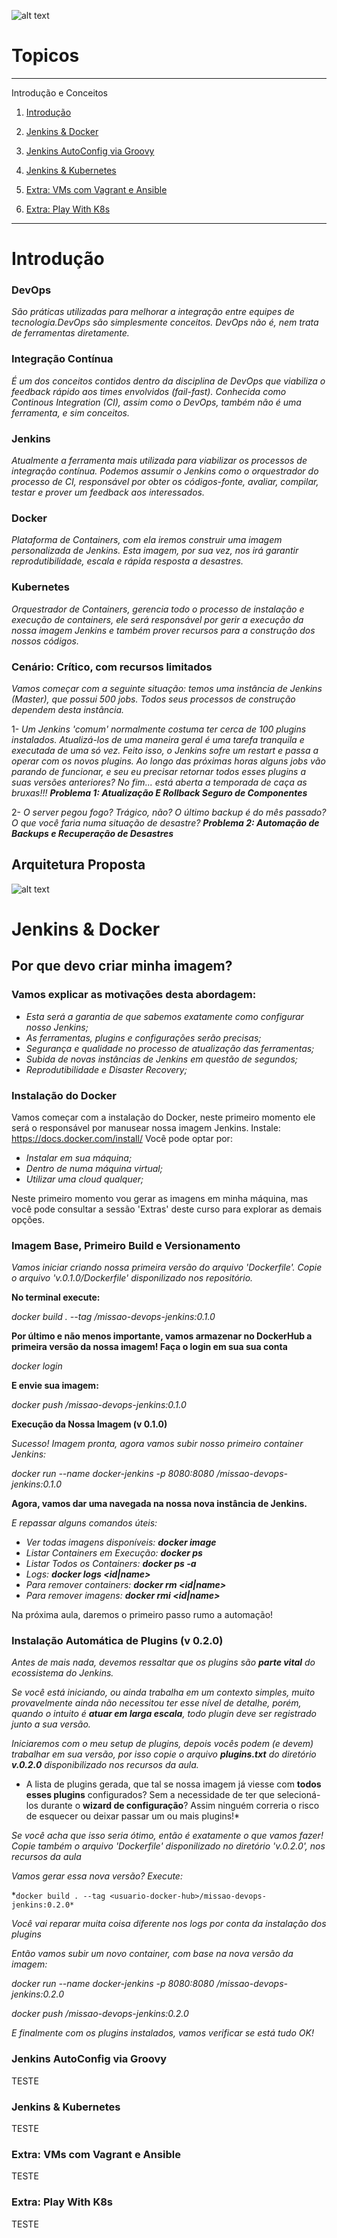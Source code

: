 ![alt text](https://gitlab.com/rocha.public/cursos/jenkins-em-larga-escala/-/wikis/images/missaodevops-jenkins-docker-kube.png)


# Topicos

*******
Introdução e Conceitos 
 1. [Introdução](#intro)
 2. [Jenkins & Docker](#tools)
 3. [Jenkins AutoConfig via Groovy](#config)
 4. [Jenkins & Kubernetes](#together)
 
 5. [Extra: VMs com Vagrant e Ansible](#automation)
 6. [Extra: Play With K8s](#kubernetes)

*******

<div id='intro'/>  

# Introdução 

### DevOps
*São práticas utilizadas para melhorar a integração entre equipes de tecnologia.DevOps são simplesmente conceitos. DevOps não é, nem trata de ferramentas diretamente.*

### Integração Contínua
*É um dos conceitos contidos dentro da disciplina de DevOps que viabiliza o feedback rápido aos times envolvidos (fail-fast). Conhecida como Continous Integration (CI), assim como o DevOps, também não é uma ferramenta, e sim conceitos.*

### Jenkins
*Atualmente a ferramenta mais utilizada para viabilizar os processos de integração contínua. Podemos assumir o Jenkins como o orquestrador do processo de CI, responsável por obter os códigos-fonte, avaliar, compilar, testar e prover um feedback aos interessados.*

### Docker
*Plataforma de Containers, com ela iremos construir uma imagem personalizada de Jenkins. Esta imagem, por sua vez, nos irá garantir reprodutibilidade, escala e rápida resposta a desastres.*

### Kubernetes
*Orquestrador de Containers, gerencia todo o processo de instalação e execução de containers, ele será responsável por gerir a execução da nossa imagem Jenkins e também prover recursos para a construção dos nossos códigos.*

### Cenário: Crítico, com recursos limitados
*Vamos começar com a seguinte situação: temos uma instância de Jenkins (Master), que possui 500 jobs. Todos seus processos de construção dependem desta instância.*

1- *Um Jenkins 'comum' normalmente costuma ter cerca de 100 plugins instalados. Atualizá-los de uma maneira geral é uma tarefa tranquila e executada de uma só vez. Feito isso, o Jenkins sofre um restart e passa a operar com os novos plugins. Ao longo das próximas horas alguns jobs vão parando de funcionar, e seu eu precisar retornar todos esses plugins a suas versões anteriores? No fim... está aberta a temporada de caça as bruxas!!! **Problema 1: Atualização E Rollback Seguro de Componentes***

2- *O server pegou fogo? Trágico, não? O último backup é do mês passado? O que você faria numa situação de desastre? **Problema 2: Automação de Backups e Recuperação de Desastres***

## Arquitetura Proposta

![alt text](https://gitlab.com/rocha.public/cursos/jenkins-em-larga-escala/-/wikis/images/01-intro-arquitetura-proposta.png)


<div id='tools'/> 

# Jenkins & Docker

## Por que devo criar minha imagem?

### Vamos explicar as motivações desta abordagem:

* *Esta será a garantia de que sabemos exatamente como configurar nosso Jenkins;*
* *As ferramentas, plugins e configurações serão precisas;*
* *Segurança e qualidade no processo de atualização das ferramentas;*
* *Subida de novas instâncias de Jenkins em questão de segundos;*
* *Reprodutibilidade e Disaster Recovery;*

### Instalação do Docker

Vamos começar com a instalação do Docker, neste primeiro momento ele será o responsável por manusear nossa imagem Jenkins.
Instale: https://docs.docker.com/install/
Você pode optar por:

* *Instalar em sua máquina;*
* *Dentro de numa máquina virtual;*
* *Utilizar uma cloud qualquer;*

Neste primeiro momento vou gerar as imagens em minha máquina, mas você pode consultar a sessão 'Extras' deste curso para explorar as demais opções.

### Imagem Base, Primeiro Build e Versionamento

*Vamos iniciar criando nossa primeira versão do arquivo 'Dockerfile'. Copie o arquivo 'v.0.1.0/Dockerfile' disponilizado nos repositório.*

**No terminal execute:**

*docker build . --tag <usuario-docker-hub>/missao-devops-jenkins:0.1.0*

**Por último e não menos importante, vamos armazenar no DockerHub a primeira versão da nossa imagem!
Faça o login em sua sua conta**

*docker login <usuario-docker-hub>*

**E envie sua imagem:**

*docker push <usuario-docker-hub>/missao-devops-jenkins:0.1.0*

**Execução da Nossa Imagem (v 0.1.0)**

*Sucesso! Imagem pronta, agora vamos subir nosso primeiro container Jenkins:*

*docker run --name docker-jenkins -p 8080:8080 <usuario-docker-hub>/missao-devops-jenkins:0.1.0*
 
**Agora, vamos dar uma navegada na nossa nova instância de Jenkins.**

*E repassar alguns comandos úteis:*
* *Ver todas imagens disponíveis: **docker image***
* *Listar Containers em Execução: **docker ps***
* *Listar Todos os Containers: **docker ps -a***
* *Logs: **docker logs <id|name>***
* *Para remover containers: **docker rm <id|name>***
* *Para remover imagens: **docker rmi <id|name>***

Na próxima aula, daremos o primeiro passo rumo a automação!

### Instalação Automática de Plugins (v 0.2.0)

*Antes de mais nada, devemos ressaltar que os plugins são **parte vital** do ecossistema do Jenkins.*

*Se você está iniciando, ou ainda trabalha em um contexto simples, muito provavelmente ainda não necessitou ter esse nível de detalhe, porém, quando o intuito é **atuar em larga escala**, todo plugin deve ser registrado junto a sua versão.*

*Iniciaremos com o meu setup de plugins, depois vocês podem (e devem) trabalhar em sua versão, por isso copie o arquivo **plugins.txt** do diretório **v.0.2.0** disponibilizado nos recursos da aula.*

* A lista de plugins gerada, que tal se nossa imagem já viesse com **todos esses plugins** configurados? Sem a necessidade de ter que selecioná-los durante o **wizard de configuração**? Assim ninguém correria o risco de esquecer ou deixar passar um ou mais plugins!*


*Se você acha que isso seria ótimo, então é exatamente o que vamos fazer!*
*Copie também o arquivo 'Dockerfile' disponilizado no diretório 'v.0.2.0', nos recursos da aula*

*Vamos gerar essa nova versão? Execute:*

*```docker build . --tag <usuario-docker-hub>/missao-devops-jenkins:0.2.0*```
 
*Você vai reparar muita coisa diferente nos logs por conta da instalação dos plugins*

*Então vamos subir um novo container, com base na nova versão da imagem:*

*docker run --name docker-jenkins -p 8080:8080 <usuario-docker-hub>/missao-devops-jenkins:0.2.0*
 
*docker push <usuario-docker-hub>/missao-devops-jenkins:0.2.0*
 
*E finalmente com os plugins instalados, vamos verificar se está tudo OK!*



<div id='config'/>

### Jenkins AutoConfig via Groovy

TESTE

<div id='together'/>

### Jenkins & Kubernetes

TESTE

<div id='automation'/>

### Extra: VMs com Vagrant e Ansible

TESTE

<div id='kubernetes'/>

### Extra: Play With K8s

TESTE


